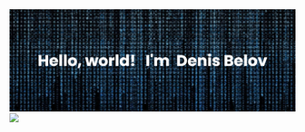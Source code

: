  <img src="https://github.com/denyWhite/denywhite/blob/main/banner.png">
 
 

<a href="https://career.habr.com/denywhite" target="_blank">
<img src="https://img.shields.io/static/v1?schemaVersion=1&label=Habr%20career&logo=Habr&logoColor=%23ffffff&message=denyWhite" />
  </a>
 
